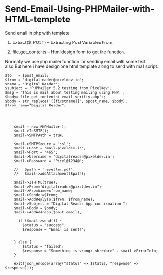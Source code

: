 # Send-Email-Using-PHPMailer-with-HTML-templete
Send email in php with templete
1. Extract($_POST) – Extracting Post Variables From.

2. file_get_contents – Html design form to get the function.

Normally we use php mailer function for sending email with some text also.But here i have design one html template along to send with mail script.

    $to   = $post_email;
    $from = 'digitalreader@pixeldev.in';
    $name = 'Digital Reader';
    $subject = 'PHPMailer 5.2 testing from PixelDev';
    $msg = 'This is mail about testing mailing using PHP.';
    $body= file_get_contents('email_verifiy.php'); 
    $body = str_replace('[[firstname]]', $post_name, $body);
    $from_name="Digital Reader";
        
        
  
            
        $mail = new PHPMailer();
        $mail->IsSMTP();
        $mail->SMTPAuth = true; 
 
        $mail->SMTPSecure = 'ssl'; 
        $mail->Host = 'mail.pixeldev.in';
        $mail->Port = '465';  
        $mail->Username = 'digitalreader@pixeldev.in';
        $mail->Password = 'Pixel@1234@';   
   
        //   $path = 'reseller.pdf';
        //   $mail->AddAttachment($path);
   
        $mail->IsHTML(true);
        $mail->From="digitalreader@pixeldev.in";
        $mail->FromName=$from_name;
        $mail->Sender=$from;
        $mail->AddReplyTo($from, $from_name);
        $mail->Subject = "Digital Reader App confirmation ";
        $mail->Body = $body;
        $mail->AddAddress($post_email);
        
          if ($mail->send()) {
            $status = "success";
            $response = "Email is sent!";

      
        } else {
            $status = "failed";
            $response = "Something is wrong: <br><br>" . $mail->ErrorInfo;
        }

        exit(json_encode(array("status" => $status, "response" => $response)));

    

